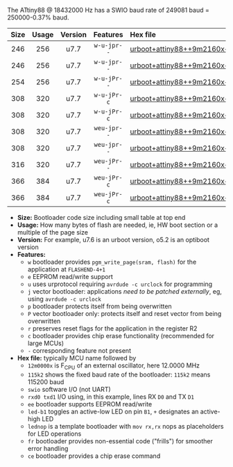 The ATtiny88 @ 18432000 Hz has a SWIO baud rate of 249081 baud = 250000-0.37% baud.

|Size|Usage|Version|Features|Hex file|
|:-:|:-:|:-:|:-:|:--|
|246|256|u7.7|`w-u-jpr--`|[urboot+attiny88++9m2160x++125k0_swio_rxd7_txd6_led+d0.hex](https://raw.githubusercontent.com/stefanrueger/urboot.hex/main/mcus/attiny88/external_oscillator/fcpu++9m2160_Hz/br++125k0_bps/urboot+attiny88++9m2160x++125k0_swio_rxd7_txd6_led+d0.hex)|
|246|256|u7.7|`w-u-jpr--`|[urboot+attiny88++9m2160x++125k0_swio_rxd7_txd6_lednop.hex](https://raw.githubusercontent.com/stefanrueger/urboot.hex/main/mcus/attiny88/external_oscillator/fcpu++9m2160_Hz/br++125k0_bps/urboot+attiny88++9m2160x++125k0_swio_rxd7_txd6_lednop.hex)|
|254|256|u7.7|`w-u-jPr--`|[urboot+attiny88++9m2160x++125k0_swio_rxd7_txd6.hex](https://raw.githubusercontent.com/stefanrueger/urboot.hex/main/mcus/attiny88/external_oscillator/fcpu++9m2160_Hz/br++125k0_bps/urboot+attiny88++9m2160x++125k0_swio_rxd7_txd6.hex)|
|308|320|u7.7|`w-u-jPr-c`|[urboot+attiny88++9m2160x++125k0_swio_rxd7_txd6_led+d0_fr_ce.hex](https://raw.githubusercontent.com/stefanrueger/urboot.hex/main/mcus/attiny88/external_oscillator/fcpu++9m2160_Hz/br++125k0_bps/urboot+attiny88++9m2160x++125k0_swio_rxd7_txd6_led+d0_fr_ce.hex)|
|308|320|u7.7|`w-u-jPr-c`|[urboot+attiny88++9m2160x++125k0_swio_rxd7_txd6_lednop_fr_ce.hex](https://raw.githubusercontent.com/stefanrueger/urboot.hex/main/mcus/attiny88/external_oscillator/fcpu++9m2160_Hz/br++125k0_bps/urboot+attiny88++9m2160x++125k0_swio_rxd7_txd6_lednop_fr_ce.hex)|
|308|320|u7.7|`weu-jpr--`|[urboot+attiny88++9m2160x++125k0_swio_rxd7_txd6_ee_led+d0.hex](https://raw.githubusercontent.com/stefanrueger/urboot.hex/main/mcus/attiny88/external_oscillator/fcpu++9m2160_Hz/br++125k0_bps/urboot+attiny88++9m2160x++125k0_swio_rxd7_txd6_ee_led+d0.hex)|
|308|320|u7.7|`weu-jpr--`|[urboot+attiny88++9m2160x++125k0_swio_rxd7_txd6_ee_lednop.hex](https://raw.githubusercontent.com/stefanrueger/urboot.hex/main/mcus/attiny88/external_oscillator/fcpu++9m2160_Hz/br++125k0_bps/urboot+attiny88++9m2160x++125k0_swio_rxd7_txd6_ee_lednop.hex)|
|316|320|u7.7|`weu-jPr--`|[urboot+attiny88++9m2160x++125k0_swio_rxd7_txd6_ee.hex](https://raw.githubusercontent.com/stefanrueger/urboot.hex/main/mcus/attiny88/external_oscillator/fcpu++9m2160_Hz/br++125k0_bps/urboot+attiny88++9m2160x++125k0_swio_rxd7_txd6_ee.hex)|
|366|384|u7.7|`weu-jPr-c`|[urboot+attiny88++9m2160x++125k0_swio_rxd7_txd6_ee_led+d0_fr_ce.hex](https://raw.githubusercontent.com/stefanrueger/urboot.hex/main/mcus/attiny88/external_oscillator/fcpu++9m2160_Hz/br++125k0_bps/urboot+attiny88++9m2160x++125k0_swio_rxd7_txd6_ee_led+d0_fr_ce.hex)|
|366|384|u7.7|`weu-jPr-c`|[urboot+attiny88++9m2160x++125k0_swio_rxd7_txd6_ee_lednop_fr_ce.hex](https://raw.githubusercontent.com/stefanrueger/urboot.hex/main/mcus/attiny88/external_oscillator/fcpu++9m2160_Hz/br++125k0_bps/urboot+attiny88++9m2160x++125k0_swio_rxd7_txd6_ee_lednop_fr_ce.hex)|

- **Size:** Bootloader code size including small table at top end
- **Usage:** How many bytes of flash are needed, ie, HW boot section or a multiple of the page size
- **Version:** For example, u7.6 is an urboot version, o5.2 is an optiboot version
- **Features:**
  + `w` bootloader provides `pgm_write_page(sram, flash)` for the application at `FLASHEND-4+1`
  + `e` EEPROM read/write support
  + `u` uses urprotocol requiring `avrdude -c urclock` for programming
  + `j` vector bootloader: applications *need to be patched externally*, eg, using `avrdude -c urclock`
  + `p` bootloader protects itself from being overwritten
  + `P` vector bootloader only: protects itself and reset vector from being overwritten
  + `r` preserves reset flags for the application in the register R2
  + `c` bootloader provides chip erase functionality (recommended for large MCUs)
  + `-` corresponding feature not present
- **Hex file:** typically MCU name followed by
  + `12m0000x` is F<sub>CPU</sub> of an external oscillator, here 12.0000 MHz
  + `115k2` shows the fixed baud rate of the bootloader: `115k2` means 115200 baud
  + `swio` software I/O (not UART)
  + `rxd0 txd1` I/O using, in this example, lines RX `D0` and TX `D1`
  + `ee` bootloader supports EEPROM read/write
  + `led-b1` toggles an active-low LED on pin `B1`, `+` designates an active-high LED
  + `lednop` is a template bootloader with `mov rx,rx` nops as placeholders for LED operations
  + `fr` bootloader provides non-essential code ("frills") for smoother error handling
  + `ce` bootloader provides a chip erase command
